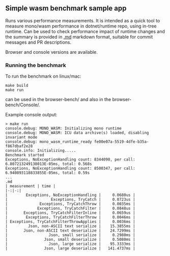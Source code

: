 ## Simple wasm benchmark sample app

Runs various performance measurements. It is intended as a quick tool to measure mono/wasm performance
in dotnet/runtime repo, using in-tree runtime. Can be used to check performance impact of runtime changes
and the summary is provided in [.md](https://guides.github.com/features/mastering-markdown/) markdown format,
suitable for commit messages and PR descriptions.

Browser and console versions are available.

### Running the benchmark

To run the benchmark on linux/mac:

    make build
    make run

can be used in the browser-bench/ and also in the browser-bench/Console/.

Example console output:

    > make run
    console.debug: MONO_WASM: Initializing mono runtime
    console.debug: MONO_WASM: ICU data archive(s) loaded, disabling invariant mode
    console.debug: mono_wasm_runtime_ready fe00e07a-5519-4dfe-b35a-f867dbaf2e28
    console.info: Initializing.....
    Benchmark started
    Exceptions, NoExceptionHandling count: 8344090, per call: 6.807213249138013E-05ms, total: 0.568s
    Exceptions, NoExceptionHandling count: 8500347, per call: 6.940893118833855E-05ms, total: 0.59s
    ...
    .md
    | measurement | time |
    |-:|-:|
    |        Exceptions, NoExceptionHandling |     0.0680us |
    |                   Exceptions, TryCatch |     0.0723us |
    |              Exceptions, TryCatchThrow |     0.0035ms |
    |             Exceptions, TryCatchFilter |     0.0848us |
    |       Exceptions, TryCatchFilterInline |     0.0659us |
    |        Exceptions, TryCatchFilterThrow |     0.0046ms |
    | Exceptions, TryCatchFilterThrowApplies |     0.0036ms |
    |         Json, non-ASCII text serialize |    15.3855ms |
    |       Json, non-ASCII text deserialize |    24.7299ms |
    |                  Json, small serialize |     0.2980ms |
    |                Json, small deserialize |     0.5080ms |
    |                  Json, large serialize |    95.3333ms |
    |                Json, large deserialize |   141.4737ms |
